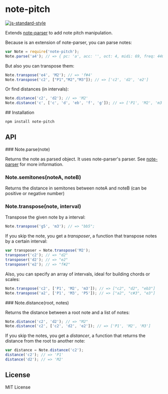 # note-pitch

[![js-standard-style](https://img.shields.io/badge/code%20style-standard-brightgreen.svg?style=flat)](https://github.com/feross/standard)

Extends [note-parser](http://github.com/danigb/note-parser) to add note pitch manipulation.

Because is an extension of note-parser, you can parse notes:

```js
var Note = require('note-pitch');
Note.parse('a4'); // => { pc: 'a', acc: '', oct: 4, midi: 69, freq: 440 }
```

But also you can transpose them:

```js
Note.transpose('e4', 'M2'); // => 'f#4'
Note.transpose('c2', ["P1","M2","M3"]); // => ['c2', 'd2', 'e2']
```

Or find distances (in intervals):

```js
Note.distance('c2', 'd2'); // => 'M2'
Note.distance('c', ['c', 'd', 'eb', 'f', 'g']); // => ['P1', 'M2', 'm3', 'P4', 'P5']
```

## Installation

```bash
npm install note-pitch
```

## API

### Note.parse(note)

Returns the note as parsed object. It uses note-parser's parser.
See [note-parser](http://github.com/danigb/note-parser) for more information.

### Note.semitones(noteA, noteB)

Returns the distance in semitones between noteA and noteB (can be positive or negative number)

### Note.transpose(note, interval)

Transpose the given note by a interval:

```js
Note.transpose('g5', 'm3'); // => "bb5";
```

If you skip the note, you get a _transposer_, a function that transpose notes by
a certain interval:

```js
var transposer = Note.transpose('M2');
transposer('c2'); // => "d2"
transposer('d2'); // => "e2"
transposer('e2'); // => "f#2"
```

Also, you can specify an array of intervals, ideal for building chords or scales:

```js
Note.transpose('c2', ['P1', 'M2', 'm3']); // => ["c2", "d2", "eb3"]
Note.transpose('a2', ['P1', 'M3', 'P5']); // => ["a2", "c#3", "e3"]
```

### Note.distance(root, notes)

Returns the distance between a root note and a list of notes:

```js
Note.distance('c2', 'd2'); // => "M2"
Note.distance('c2', ['c2', 'd2', 'e2']); // => ['P1', 'M2', 'M3']
```

If you skip the notes, you get a _distancer_, a function that returns the
distance from the root to another note:

```js
var distance = Note.distance('c2');
distance('c2'); // => 'P1'
distance('d2'); // => 'M2'
```

## License

MIT License
